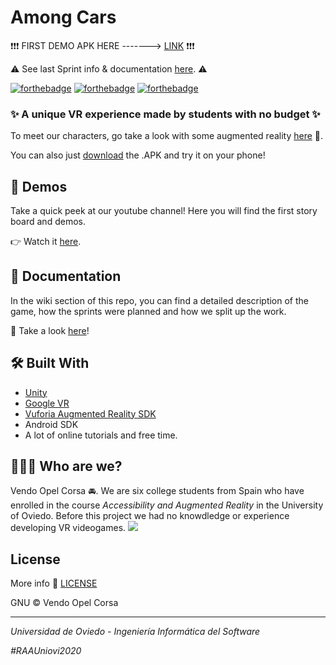 # Among Cars

❗❗❗ FIRST DEMO APK HERE -------> <a href="https://github.com/VendoOpelCorsa/AmongCars/releases/tag/v.0.1">LINK</a> ❗❗❗

⚠️ See last Sprint info & documentation <a href="https://github.com/VendoOpelCorsa/AmongCars/wiki/Sprint-3---Game-Prototype">here</a>. ⚠️

[![forthebadge](http://forthebadge.com/images/badges/built-with-love.svg)](http://forthebadge.com) 
[![forthebadge](https://forthebadge.com/images/badges/makes-people-smile.svg)](https://forthebadge.com)
[![forthebadge](https://forthebadge.com/images/badges/powered-by-coffee.svg)](https://forthebadge.com)

### ✨ A unique VR experience made by students with no budget ✨ 

To meet our characters, go take a look with some augmented reality <a href="https://github.com/VendoOpelCorsa/PersonajesRA">here</a> 💖.

You can also just <a href="https://github.com/VendoOpelCorsa/AmongCarsCharacters/releases/tag/2">download</a> the .APK and try it on your phone! 

## 🎥 Demos

Take a quick peek at our youtube channel! Here you will find the first story board and demos. 

👉 Watch it <a href="https://www.youtube.com/channel/UCkKIEmJHjTzRauJdiAD_7og">here</a>.

## 📝 Documentation

In the wiki section of this repo, you can find a detailed description of the game, how the sprints were planned and how we split up the work. 

👀 Take a look <a href="https://github.com/VendoOpelCorsa/AmongCars/wiki">here</a>!

## 🛠️ Built With

* <a href="https://unity.com/es">Unity</a>
* <a href="https://arvr.google.com">Google VR</a> 
* <a href="https://developer.vuforia.com">Vuforia Augmented Reality SDK</a>
* Android SDK
* A lot of online tutorials and free time. 

## 👩🏻‍💻 Who are we? 

Vendo Opel Corsa 🚘. We are six college students from Spain who have enrolled in the course _Accessibility and Augmented Reality_ in the University of Oviedo. Before this project we had no knowdledge or experience developing VR videogames. 
<a href="https://github.com/VendoOpelCorsa/AmongCars/graphs/contributors">
<img src="https://contributors-img.web.app/image?repo=VendoOpelCorsa/AmongCars" />
</a>

## License

More info 📃 <a href="https://github.com/VendoOpelCorsa/AmongCars/blob/master/LICENSE">LICENSE</a>

GNU © Vendo Opel Corsa 

-------------------------------------------------------------------
_Universidad de Oviedo - Ingeniería Informática del Software_

_#RAAUniovi2020_

